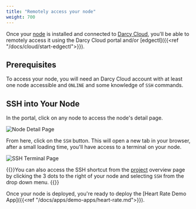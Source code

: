 ```yaml
---
title: "Remotely access your node"
weight: 700
---
```


Once your [node](../cloud/adding-nodes/_index.md) is installed and connected to [Darcy Cloud](../cloud/start-portal.md), you'll be able to remotely access it using
the Darcy Cloud portal and/or [edgectl]({{<ref "/docs/cloud/start-edgectl">}}).

## Prerequisites

To access your node, you will need an Darcy Cloud account with at least one node accessible
and `ONLINE` and some knowledge of `SSH` commands.

## SSH into Your Node

In the portal, click on any node to access the node's detail page.

![Node Detail Page](/images/7done.png)

From here, click on the `SSH` button. This will open a new tab in your browser, after a small
loading time, you'll have access to a terminal on your node.

![SSH Terminal Page](</images/Screen Shot 2022-04-08 at 1.36.50 PM.png>)

{{<info>}}You can also access the SSH shortcut from the [project](/docs/more/terminology.md#project) overview page by
clicking the 3 dots to the right of your node and selecting `SSH` from the drop down menu.
{{</info>}}

Once your node is deployed, you're ready to deploy
the [Heart Rate Demo App]({{<ref "/docs/apps/demo-apps/heart-rate.md">}}).
